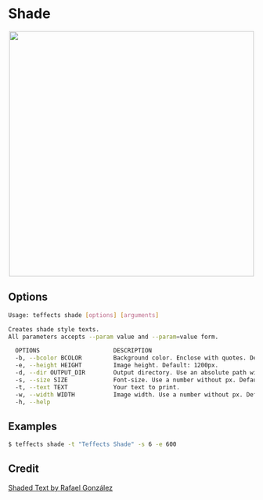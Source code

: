 # Shade

<p align="center">
<img width="500" src="https://raw.githubusercontent.com/shinokada/teffects/main/images/shade.png" />
</p>

## Options

```sh
Usage: teffects shade [options] [arguments]

Creates shade style texts.
All parameters accepts --param value and --param=value form.

  OPTIONS                     DESCRIPTION
  -b, --bcolor BCOLOR         Background color. Enclose with quotes. Default: #ffed94
  -e, --height HEIGHT         Image height. Default: 1200px.
  -d, --dir OUTPUT_DIR        Output directory. Use an absolute path without a trailing slash. Default: teffects/outputs directory.
  -s, --size SIZE             Font-size. Use a number without px. Default: 120px Unit: vw
  -t, --text TEXT             Your text to print.
  -w, --width WIDTH           Image width. Use a number without px. Default: 1600px.
  -h, --help 
```

## Examples

```sh
$ teffects shade -t "Teffects Shade" -s 6 -e 600 
```

## Credit

[Shaded Text by Rafael González](https://codepen.io/rgg/pen/ozLzbz/)
